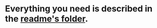 # Everything you need is described in the [readme's folder](https://github.com/username000101/LIT/tree/main/readme's).
